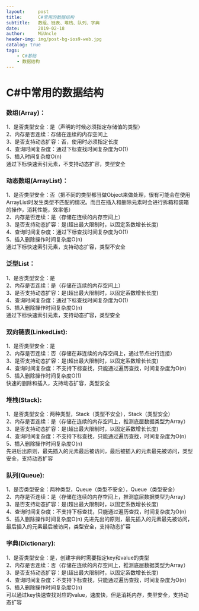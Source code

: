 ```yaml
---
layout:     post
title:      C#常用的数据结构
subtitle:   数组、链表、堆栈、队列、字典
date:       2019-02-18
author:     MiUncle
header-img: img/post-bg-ios9-web.jpg
catalog: true
tags:
    - C#基础
    - 数据结构
--- 
```



# C#中常用的数据结构  
### 数组(Array)：  
1、是否类型安全：是（声明的时候必须指定存储值的类型）  
2、内存是否连续：存储在连续的内存空间上  
3、是否支持动态扩容：否，使用时必须指定长度  
4、查询时间复杂度：通过下标查找时间复杂度为O(1)  
5、插入时间复杂度O(n)  
通过下标快速索引元素，不支持动态扩容，类型安全  


### 动态数组(ArrayList)：  
1、是否类型安全：否（把不同的类型都当做Object来做处理，很有可能会在使用ArrayList时发生类型不匹配的情况。而且在插入和删除元素时会进行拆箱和装箱的操作，消耗性能，效率低）  
2、内存是否连续：是（存储在连续的内存空间上）  
3、是否支持动态扩容：是(超出最大限制时，以固定系数增长长度)  
4、查询时间复杂度：通过下标查找时间复杂度为O(1)  
5、插入删除操作时间复杂度O(n)  
通过下标快速索引元素，支持动态扩容，类型不安全  

 
### 泛型List：  
1、是否类型安全：是    
2、内存是否连续：是（存储在连续的内存空间上）  
3、是否支持动态扩容：是(超出最大限制时，以固定系数增长长度)  
4、查询时间复杂度：通过下标查找时间复杂度为O(1)  
5、插入删除操作时间复杂度O(n)  
通过下标快速索引元素，支持动态扩容，类型安全  

 
### 双向链表(LinkedList):  
1、是否类型安全：是  
2、内存是否连续：否（存储在非连续的内存空间上，通过节点进行连接）  
3、是否支持动态扩容：是(超出最大限制时，以固定系数增长长度)  
4、查询时间复杂度：不支持下标查找，只能通过遍历查找，时间复杂度为O(n)  
5、插入删除操作时间复杂度O(1)  
快速的删除和插入，支持动态扩容，类型安全  
 
### 堆栈(Stack):  
1、是否类型安全：两种类型，Stack（类型不安全），Stack<T>（类型安全）  
2、内存是否连续：是（存储在连续的内存空间上，推测底层数据类型为Array）  
3、是否支持动态扩容：是(超出最大限制时，以固定系数增长长度)  
4、查询时间复杂度：不支持下标查找，只能通过遍历查找，时间复杂度为O(n)  
5、插入删除操作时间复杂度O(n)  
先进后出原则，最先插入的元素最后被访问，最后被插入的元素最先被访问，类型安全，支持动态扩容  
 
 
### 队列(Queue):  
1、是否类型安全：两种类型，Queue（类型不安全），Queue<T>（类型安全）  
2、内存是否连续：是（存储在连续的内存空间上，推测底层数据类型为Array）  
3、是否支持动态扩容：是(超出最大限制时，以固定系数增长长度)  
4、查询时间复杂度：不支持下标查找，只能通过遍历查找，时间复杂度为O(n)  
5、插入删除操作时间复杂度O(n)
先进先出的原则，最先插入的元素最先被访问，最后插入的元素最后被访问，类型安全，支持动态扩容  
 
 
### 字典(Dictionary):  
1、是否类型安全：是，创建字典时需要指定key和value的类型  
2、内存是否连续：否（存储在连续的内存空间上，推测底层数据类型为Array）  
3、是否支持动态扩容：是(超出最大限制时，以固定系数增长长度)  
4、查询时间复杂度：不支持下标查找，只能通过遍历查找，时间复杂度为O(n)  
5、插入删除操作时间复杂度O(n)  
可以通过key快速查找对应的value，速度快，但是消耗内存，类型安全，支持动态扩容  

